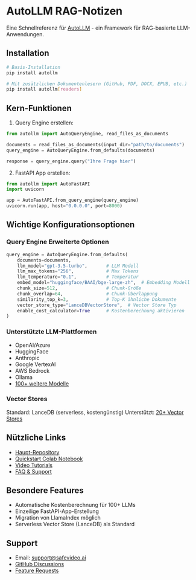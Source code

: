# AutoLLM RAG-Notizen

Eine Schnellreferenz für [AutoLLM](https://github.com/safevideo/autollm) - ein Framework für RAG-basierte LLM-Anwendungen.

## Installation

```bash
# Basis-Installation
pip install autollm

# Mit zusätzlichen Dokumentenlesern (GitHub, PDF, DOCX, EPUB, etc.)
pip install autollm[readers]
```

## Kern-Funktionen

1. Query Engine erstellen:
```python
from autollm import AutoQueryEngine, read_files_as_documents

documents = read_files_as_documents(input_dir="path/to/documents")
query_engine = AutoQueryEngine.from_defaults(documents)

response = query_engine.query("Ihre Frage hier")
```

2. FastAPI App erstellen:
```python
from autollm import AutoFastAPI
import uvicorn

app = AutoFastAPI.from_query_engine(query_engine)
uvicorn.run(app, host="0.0.0.0", port=8000)
```

## Wichtige Konfigurationsoptionen

### Query Engine Erweiterte Optionen

```python
query_engine = AutoQueryEngine.from_defaults(
    documents=documents,
    llm_model="gpt-3.5-turbo",       # LLM Modell
    llm_max_tokens="256",            # Max Tokens
    llm_temperature="0.1",           # Temperatur
    embed_model="huggingface/BAAI/bge-large-zh",  # Embedding Modell
    chunk_size=512,                  # Chunk-Größe
    chunk_overlap=64,                # Chunk-Überlappung
    similarity_top_k=3,              # Top-K ähnliche Dokumente
    vector_store_type="LanceDBVectorStore",  # Vector Store Typ
    enable_cost_calculator=True      # Kostenberechnung aktivieren
)
```

### Unterstützte LLM-Plattformen

- OpenAI/Azure
- HuggingFace
- Anthropic
- Google VertexAI
- AWS Bedrock
- Ollama
- [100+ weitere Modelle](https://raw.githubusercontent.com/BerriAI/litellm/main/model_prices_and_context_window.json)

### Vector Stores

Standard: LanceDB (serverless, kostengünstig)
Unterstützt: [20+ Vector Stores](https://docs.llamaindex.ai/en/stable/module_guides/storing/vector_stores.html#vector-store-options-feature-support)

## Nützliche Links

- [Haupt-Repository](https://github.com/safevideo/autollm)
- [Quickstart Colab Notebook](https://colab.research.google.com/github/safevideo/autollm/blob/main/examples/quickstart.ipynb)
- [Video Tutorials](https://www.youtube.com/watch?v=sgKpBMGC6M0)
- [FAQ & Support](https://github.com/safevideo/autollm/discussions/categories/q-a)

## Besondere Features

- Automatische Kostenberechnung für 100+ LLMs
- Einzeilige FastAPI-App-Erstellung
- Migration von LlamaIndex möglich
- Serverless Vector Store (LanceDB) als Standard

## Support

- Email: support@safevideo.ai
- [GitHub Discussions](https://github.com/safevideo/autollm/discussions)
- [Feature Requests](https://github.com/safevideo/autollm/discussions/categories/feature-requests)